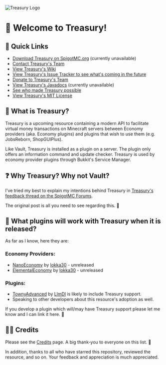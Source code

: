 ![Treasury Logo](https://i.ibb.co/gPN6x5P/Treasury250.png)

# 💼 Welcome to Treasury!

## 🔗 Quick Links
* [Download Treasury on SpigotMC.org]() (currently unavailable)
* [Contact Treasury's Team](https://github.com/lokka30/Treasury/wiki/Contact-Treasury's-Support-Team)
* [View Treasury's Wiki](https://github.com/lokka30/Treasury/wiki)
* [View Treasury's Issue Tracker to see what's coming in the future](https://github.com/lokka30/Treasury/issues)
* [Donate to Treasury's Team](https://github.com/lokka30/Treasury/wiki/Donate-to-the-Treasury-Team)
* [View Treasury's Javadocs]() (currently unavailable)
* [See who made Treasury possible](https://github.com/lokka30/Treasury/wiki/Credits)
* [View Treasury's MIT License](https://github.com/lokka30/Treasury/blob/master/LICENSE.md)

## 📜 What is Treasury?

Treasury is a upcoming resource containing a modern API to facilitate virtual money
transactions on Minecraft servers between Economy providers (aka. Economy plugins) and plugins
that wish to use them (e.g. JobsReborn, ShopGUIPlus).

Like Vault, Treasury is installed as a plugin on a server. The plugin only offers an information
command and update checker. Treasury is used by economy provider plugins through Bukkit's
Service Manager.

## ❓ Why Treasury? Why not Vault?

I've tried my best to explain my intentions behind Treasury in [Treasury's feedback thread on the SpigotMC Forums](https://www.spigotmc.org/threads/new-economy-api-looking-for-your-feedback.527805/).

The original post is all you need to see regarding this. 🙂

## 🧱 What plugins will work with Treasury when it is released?

As far as I know, here they are:

### Economy Providers:

* [NanoEconomy](https://github.com/lokka30/NanoEconomy) by [lokka30](https://github.com/lokka30) - unreleased
* [ElementalEconomy](https://github.com/lokka30/ElementalEconomy) by [lokka30](https://github.com/lokka30) - unreleased

### Plugins:

* [TownyAdvanced](https://www.spigotmc.org/resources/towny-advanced.72694/) by [LlmDl](https://www.spigotmc.org/resources/authors/llmdl.33402/) is likely to include Treasury support.
* Speaking to other developers about this resource's adoption as well.

If you develop a plugin which will/may have Treasury support please let me know and I can link it here. 🙂

## 🙋‍♂️ Credits

Please see the [Credits](https://github.com/lokka30/Treasury/wiki/Credits) page. A big thank-you to everyone on this list. 💙

In addition, thanks to all who have starred this repository, reviewed the resource, and so on. Your feedback and appreciation is much appreciated.
